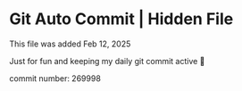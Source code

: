 # Git Auto Commit | Hidden File

This file was added Feb 12, 2025

Just for fun and keeping my daily git commit active 🤪

commit number: 269998
